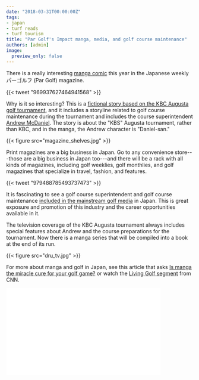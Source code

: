 ```yaml
---
date: "2018-03-31T00:00:00Z"
tags:
- japan
- turf reads
- turf tourism
title: "Par Golf's Impact manga, media, and golf course maintenance"
authors: [admin]
image:
  preview_only: false
---
```


There is a really interesting [manga comic](https://en.wikipedia.org/wiki/Manga) this year in the Japanese weekly パーゴルフ (Par Golf) magazine.

{{< tweet "969937627464941568" >}}

Why is it so interesting? This is a [fictional story based on the KBC Augusta golf tournament](https://twitter.com/drumcturf/status/969937627464941568), and it includes a storyline related to golf course maintenance during the tournament and includes the course superintendent [Andrew McDaniel](https://twitter.com/drumcturf). The story is about the "KBS" Augusta tournament, rather than KBC, and in the manga, the Andrew character is "Daniel-san."

{{< figure src="magazine_shelves.jpg" >}}

Print magazines are a big business in Japan. Go to any convenience store---those are a big business in Japan too---and there will be a rack with all kinds of magazines, including golf weeklies, golf monthlies, and golf magazines that specialize in travel, fashion, and features.

{{< tweet "979488785493737473" >}}

It is fascinating to see a golf course superintendent and golf course maintenance [included in the mainstream golf media](https://twitter.com/drumcturf/status/979488785493737473) in Japan. This is great exposure and promotion of this industry and the career opportunities available in it.

The television coverage of the KBC Augusta tournament always includes special features about Andrew and the course preparations for the tournament. Now there is a manga series that will be compiled into a book at the end of its run.

{{< figure src="dru_tv.jpg" >}}

For more about manga and golf in Japan, see this article that asks [Is manga the miracle cure for your golf game?](https://www.cnn.com/2017/04/26/golf/golf-japan-manga-golf-lesson-comic/index.html) or watch the [Living Golf segment](https://www.cnn.com/videos/sports/2017/05/04/japan-tokyo-2020-olympics-isao-aoki-manga-living-golf-may-2017-spc.cnn) from CNN.

<iframe width="416" height="234" src="//fave.api.cnn.io/v1/fav/?video=sports/2017/05/04/japan-tokyo-2020-olympics-isao-aoki-manga-living-golf-may-2017-spc.cnn&customer=cnn&edition=domestic&env=prod" frameborder="0"></iframe>






